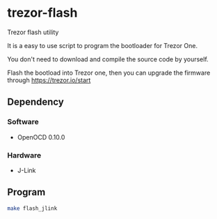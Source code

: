 # trezor-flash
Trezor flash utility

It is a easy to use script to program the bootloader for Trezor One.

You don't need to download and compile the source code by yourself.

Flash the bootload into Trezor one, then you can upgrade the firmware through https://trezor.io/start

## Dependency

### Software

- OpenOCD 0.10.0

### Hardware
- J-Link

## Program

```bash
make flash_jlink
```
